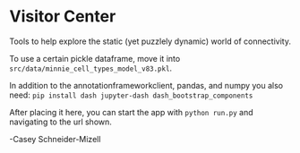 # Visitor Center

Tools to help explore the static (yet puzzlely dynamic) world of connectivity.

To use a certain pickle dataframe, move it into `src/data/minnie_cell_types_model_v83.pkl`.

In addition to the annotationframeworkclient, pandas, and numpy you also need:
`pip install dash jupyter-dash dash_bootstrap_components`

After placing it here, you can start the app with `python run.py` and navigating to the url shown.

-Casey Schneider-Mizell
